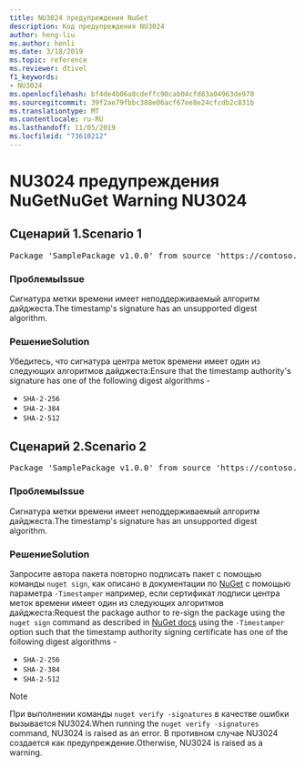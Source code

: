 ```yaml
---
title: NU3024 предупреждения NuGet
description: Код предупреждения NU3024
author: heng-liu
ms.author: henli
ms.date: 3/18/2019
ms.topic: reference
ms.reviewer: dtivel
f1_keywords:
- NU3024
ms.openlocfilehash: bf4de4b06a8cdeffc90cab04cfd83a04963de970
ms.sourcegitcommit: 39f2ae79fbbc308e06acf67ee8e24cfcdb2c831b
ms.translationtype: MT
ms.contentlocale: ru-RU
ms.lasthandoff: 11/05/2019
ms.locfileid: "73610212"
---
```

# <a name="nuget-warning-nu3024"></a><span data-ttu-id="a9d0c-103">NU3024 предупреждения NuGet</span><span class="sxs-lookup"><span data-stu-id="a9d0c-103">NuGet Warning NU3024</span></span>

## <a name="scenario-1"></a><span data-ttu-id="a9d0c-104">Сценарий 1.</span><span class="sxs-lookup"><span data-stu-id="a9d0c-104">Scenario 1</span></span>

<pre>Package 'SamplePackage v1.0.0' from source 'https://contoso.com/index.json': The timestamp signature has an unsupported digest algorithm. The following algorithms are supported: : SHA-2-256, SHA-2-384, SHA-2-512.</pre>

### <a name="issue"></a><span data-ttu-id="a9d0c-105">Проблемы</span><span class="sxs-lookup"><span data-stu-id="a9d0c-105">Issue</span></span>

<span data-ttu-id="a9d0c-106">Сигнатура метки времени имеет неподдерживаемый алгоритм дайджеста.</span><span class="sxs-lookup"><span data-stu-id="a9d0c-106">The timestamp's signature has an unsupported digest algorithm.</span></span>


### <a name="solution"></a><span data-ttu-id="a9d0c-107">Решение</span><span class="sxs-lookup"><span data-stu-id="a9d0c-107">Solution</span></span>

<span data-ttu-id="a9d0c-108">Убедитесь, что сигнатура центра меток времени имеет один из следующих алгоритмов дайджеста:</span><span class="sxs-lookup"><span data-stu-id="a9d0c-108">Ensure that the timestamp authority's signature has one of the following digest algorithms -</span></span> 
* `SHA-2-256`
* `SHA-2-384`
* `SHA-2-512`



## <a name="scenario-2"></a><span data-ttu-id="a9d0c-109">Сценарий 2.</span><span class="sxs-lookup"><span data-stu-id="a9d0c-109">Scenario 2</span></span>

<pre>Package 'SamplePackage v1.0.0' from source 'https://contoso.com/index.json': The primary signature's timestamp signature has an unsupported digest algorithm.</pre>

### <a name="issue"></a><span data-ttu-id="a9d0c-110">Проблемы</span><span class="sxs-lookup"><span data-stu-id="a9d0c-110">Issue</span></span>

<span data-ttu-id="a9d0c-111">Сигнатура метки времени имеет неподдерживаемый алгоритм дайджеста.</span><span class="sxs-lookup"><span data-stu-id="a9d0c-111">The timestamp's signature has an unsupported digest algorithm.</span></span>


### <a name="solution"></a><span data-ttu-id="a9d0c-112">Решение</span><span class="sxs-lookup"><span data-stu-id="a9d0c-112">Solution</span></span>

<span data-ttu-id="a9d0c-113">Запросите автора пакета повторно подписать пакет с помощью команды `nuget sign`, как описано в документации по [NuGet](https://docs.microsoft.com/nuget/create-packages/sign-a-package) с помощью параметра `-Timestamper` например, если сертификат подписи центра меток времени имеет один из следующих алгоритмов дайджеста:</span><span class="sxs-lookup"><span data-stu-id="a9d0c-113">Request the package author to re-sign the package using the `nuget sign` command as described in [NuGet docs](https://docs.microsoft.com/nuget/create-packages/sign-a-package) using the `-Timestamper` option such that the timestamp authority signing certificate has one of the following digest algorithms -</span></span>
* `SHA-2-256`
* `SHA-2-384`
* `SHA-2-512`


> [!Note]
> <span data-ttu-id="a9d0c-114">При выполнении команды `nuget verify -signatures` в качестве ошибки вызывается NU3024.</span><span class="sxs-lookup"><span data-stu-id="a9d0c-114">When running the `nuget verify -signatures` command, NU3024 is raised as an error.</span></span> <span data-ttu-id="a9d0c-115">В противном случае NU3024 создается как предупреждение.</span><span class="sxs-lookup"><span data-stu-id="a9d0c-115">Otherwise, NU3024 is raised as a warning.</span></span>